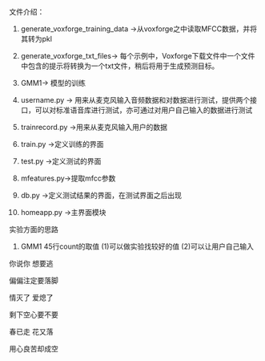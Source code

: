 文件介绍：

1. generate_voxforge_training_data  ->从voxforge之中读取MFCC数据，并将其转为pkl
2. generate_voxforge_txt_files-> 每个示例中，Voxforge下载文件中一个文件中包含的提示将转换为一个txt文件，稍后将用于生成预测目标。
3. GMM1-> 模型的训练
4. username.py  ->  用来从麦克风输入音频数据和对数据进行测试，提供两个接口，可以对标准语音库进行测试，亦可通过对用户自己输入的数据进行测试

5. trainrecord.py ->用来从麦克风输入用户的数据
6. train.py ->定义训练的界面
7. test.py ->定义测试的界面
8.  mfeatures.py->提取mfcc参数
9. db.py ->定义测试结果的界面，在测试界面之后出现
10. homeapp.py ->主界面模块

实验方面的思路

1. GMM1 45行count的取值 (1)可以做实验找较好的值 (2)可以让用户自己输入



你说你 想要逃

偏偏注定要落脚

情灭了 爱熄了

剩下空心要不要

春已走 花又落

用心良苦却成空

